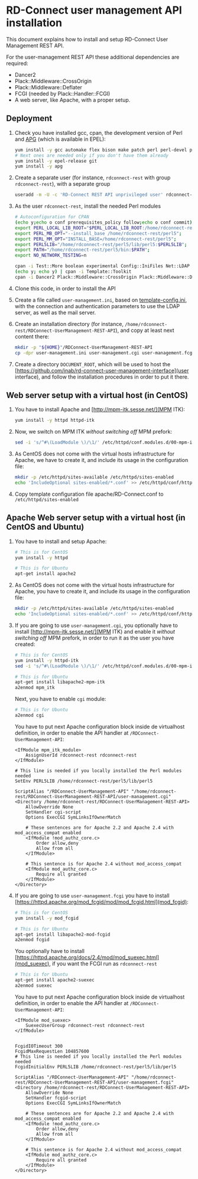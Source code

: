 # RD-Connect user management API installation

This document explains how to install and setup RD-Connect User Management REST API.

For the user-management REST API these additional dependencies are required:

* Dancer2
* Plack::Middleware::CrossOrigin
* Plack::Middleware::Deflater
* FCGI	(needed by Plack::Handler::FCGI)
* A web server, like Apache, with a proper setup.

## Deployment
1. Check you have installed gcc, cpan, the development version of Perl and [APG](http://www.adel.nursat.kz/apg/ "Another Password Generator") (which is available in EPEL):

	```bash
	yum install -y gcc automake flex bison make patch perl perl-devel perl-CPAN perl-Net-IDN-Encode perl-IO-Compress perl-Net-SSLeay perl-Crypt-SSLeay
	# Next ones are needed only if you don't have them already
	yum install -y epel-release git
	yum install -y apg
	```
	
2. Create a separate user (for instance, `rdconnect-rest` with group `rdconnect-rest`), with a separate group

	```bash
	useradd -m -U -c 'RD-Connect REST API unprivileged user' rdconnect-rest
	```

3. As the user `rdconnect-rest`, install the needed Perl modules

	```bash
	# Autoconfiguration for CPAN
	(echo y;echo o conf prerequisites_policy follow;echo o conf commit)|cpan
	export PERL_LOCAL_LIB_ROOT="$PERL_LOCAL_LIB_ROOT:/home/rdconnect-rest/perl5";
	export PERL_MB_OPT="--install_base /home/rdconnect-rest/perl5";
	export PERL_MM_OPT="INSTALL_BASE=/home/rdconnect-rest/perl5";
	export PERL5LIB="/home/rdconnect-rest/perl5/lib/perl5:$PERL5LIB";
	export PATH="/home/rdconnect-rest/perl5/bin:$PATH";
	export NO_NETWORK_TESTING=n
	
	cpan -i Test::More boolean experimental Config::IniFiles Net::LDAP MIME::Base64 Digest::MD5 Digest::SHA1 JSON::Validator Email::Address Email::MIME Email::Sender::Transport::SMTPS Env File::MimeInfo Text::Unidecode
	(echo y; echo y) | cpan -i Template::Toolkit
	cpan -i Dancer2 Plack::Middleware::CrossOrigin Plack::Middleware::Deflater FCGI
	```

4. Clone this code, in order to install the API

5. Create a file called `user-management.ini`, based on [template-config.ini](template-config.ini), with the connection and authentication parameters to use the LDAP server, as well as the mail server.

6. Create an installation directory (for instance, `/home/rdconnect-rest/RDConnect-UserManagement-REST-API`), and copy at least next content there:

	```bash
	mkdir -p "${HOME}"/RDConnect-UserManagement-REST-API
	cp -dpr user-management.ini user-management.cgi user-management.fcgi user-management.psgi libs "${HOME}"/RDConnect-UserManagement-REST-API
	```

5. Create a directory `DOCUMENT_ROOT`, which will be used to host the [https://github.com/inab/rd-connect-user-management-interface](user interface), and follow the installation procedures in order to put it there.

## Web server setup with a virtual host (in CentOS)

1. You have to install Apache and [http://mpm-itk.sesse.net/](MPM ITK):
	
	```bash
	yum install -y httpd httpd-itk
	```

2. Now, we switch on MPM ITK *without switching off* MPM prefork:

	```bash
	sed -i 's/^#\(LoadModule \)/\1/' /etc/httpd/conf.modules.d/00-mpm-itk.conf
	```

3. As CentOS does not come with the virtual hosts infrastructure for Apache, we have to create it, and include its usage in the configuration file:

	```bash
	mkdir -p /etc/httpd/sites-available /etc/httpd/sites-enabled
	echo 'IncludeOptional sites-enabled/*.conf' >> /etc/httpd/conf/httpd.conf
	```

4. Copy template configuration file apache/RD-Connect.conf to `/etc/httpd/sites-enabled`

## Apache Web server setup with a virtual host (in CentOS and Ubuntu)

1. You have to install and setup Apache:
	
	```bash
	# This is for CentOS
	yum install -y httpd
	```
	
	```bash
	# This is for Ubuntu
	apt-get install apache2
	```

2. As CentOS does not come with the virtual hosts infrastructure for Apache, you have to create it, and include its usage in the configuration file:

	```bash
	mkdir -p /etc/httpd/sites-available /etc/httpd/sites-enabled
	echo 'IncludeOptional sites-enabled/*.conf' >> /etc/httpd/conf/httpd.conf
	```

3. If you are going to use `user-management.cgi`, you optionally have to install [http://mpm-itk.sesse.net/](MPM ITK) and enable it *without switching off* MPM prefork, in order to run it as the user you have created:
	
	```bash
	# This is for CentOS
	yum install -y httpd-itk
	sed -i 's/^#\(LoadModule \)/\1/' /etc/httpd/conf.modules.d/00-mpm-itk.conf
	```
	
	```bash
	# This is for Ubuntu
	apt-get install libapache2-mpm-itk
	a2enmod mpm_itk
	```
	
	Next, you have to enable `cgi` module:
	
	```bash
	# This is for Ubuntu
	a2enmod cgi
	```
	
	You have to put next Apache configuration block inside de virtualhost definition, in order to enable the API handler at `/RDConnect-UserManagement-API`:
	
	```
	<IfModule mpm_itk_module>
		AssignUserId rdconnect-rest rdconnect-rest
	</IfModule>
	
	# This line is needed if you locally installed the Perl modules needed
	SetEnv PERL5LIB /home/rdconnect-rest/perl5/lib/perl5
	
	ScriptAlias "/RDConnect-UserManagement-API" "/home/rdconnect-rest/RDConnect-UserManagement-REST-API/user-management.cgi"
	<Directory /home/rdconnect-rest/RDConnect-UserManagement-REST-API>
		AllowOverride None
		SetHandler cgi-script
		Options ExecCGI SymLinksIfOwnerMatch
		
		# These sentences are for Apache 2.2 and Apache 2.4 with mod_access_compat enabled
		<IfModule !mod_authz_core.c>
			Order allow,deny
			Allow from all
		</IfModule>
		
		# This sentence is for Apache 2.4 without mod_access_compat
		<IfModule mod_authz_core.c>
			Require all granted
		</IfModule>
	</Directory>
	```
	
4. If you are going to use `user-management.fcgi` you have to install [https://httpd.apache.org/mod_fcgid/mod/mod_fcgid.html](mod_fcgid):

	
	```bash
	# This is for CentOS
	yum install -y mod_fcgid
	```
	
	```bash
	# This is for Ubuntu
	apt-get install libapache2-mod-fcgid
	a2enmod fcgid
	```
	
	You optionally have to install [https://httpd.apache.org/docs/2.4/mod/mod_suexec.html](mod_suexec), if you want the FCGI run as `rdconnect-rest`
	
	```bash
	# This is for Ubuntu
	apt-get install apache2-suexec
	a2enmod suexec
	```

	You have to put next Apache configuration block inside de virtualhost definition, in order to enable the API handler at `/RDConnect-UserManagement-API`:
	
	```
	<IfModule mod_suexec>
		SuexecUserGroup rdconnect-rest rdconnect-rest
	</IfModule>
	
	
	FcgidIOTimeout 300
	FcgidMaxRequestLen 104857600
	# This line is needed if you locally installed the Perl modules needed
	FcgidInitialEnv PERL5LIB /home/rdconnect-rest/perl5/lib/perl5
	
	ScriptAlias "/RDConnect-UserManagement-API" "/home/rdconnect-rest/RDConnect-UserManagement-REST-API/user-management.fcgi"
	<Directory /home/rdconnect-rest/RDConnect-UserManagement-REST-API>
		AllowOverride None
		SetHandler fcgid-script
		Options ExecCGI SymLinksIfOwnerMatch
		
		# These sentences are for Apache 2.2 and Apache 2.4 with mod_access_compat enabled
		<IfModule !mod_authz_core.c>
			Order allow,deny
			Allow from all
		</IfModule>
		
		# This sentence is for Apache 2.4 without mod_access_compat
		<IfModule mod_authz_core.c>
			Require all granted
		</IfModule>
	</Directory>
	```
